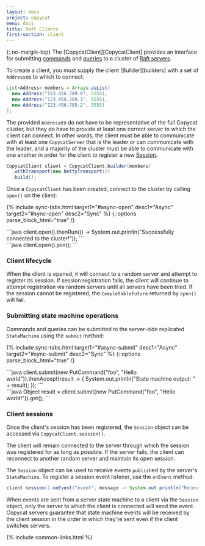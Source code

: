 ```yaml
---
layout: docs
project: copycat
menu: docs
title: Raft Clients
first-section: client
---
```


{:.no-margin-top}
The [CopycatClient][CopycatClient] provides an interface for submitting [commands](#commands) and [queries](#queries) to a cluster of [Raft servers](#copycatserver).

To create a client, you must supply the client [Builder][builders] with a set of `Address`es to which to connect.

```java
List<Address> members = Arrays.asList(
  new Address("123.456.789.0", 5555),
  new Address("123.456.789.1", 5555),
  new Address("123.456.789.2", 5555)
);
```

The provided `Address`es do not have to be representative of the full Copycat cluster, but they do have to provide at least one correct server to which the client can connect. In other words, the client must be able to communicate with at least one `CopycatServer` that is the leader or can communicate with the leader, and a majority of the cluster must be able to communicate with one another in order for the client to register a new [Session](#client-sessions).

```java
CopycatClient client = CopycatClient.builder(members)
  .withTransport(new NettyTransport())
  .build();
```

Once a `CopycatClient` has been created, connect to the cluster by calling `open()` on the client:

{% include sync-tabs.html target1="#async-open" desc1="Async" target2="#sync-open" desc2="Sync" %}
{::options parse_block_html="true" /}
<div class="tab-content">
<div class="tab-pane active" id="async-open">
```java
client.open().thenRun(() -> System.out.println("Successfully connected to the cluster!"));
```
</div>

<div class="tab-pane" id="sync-open">
```java
client.open().join();
```
</div>
</div>

### Client lifecycle

When the client is opened, it will connect to a random server and attempt to register its session. If session registration fails, the client will continue to attempt registration via random servers until all servers have been tried. If the session cannot be registered, the `CompletableFuture` returned by `open()` will fail.

### Submitting state machine operations

Commands and queries can be submitted to the server-side replicated `StateMachine` using the `submit` method:

{% include sync-tabs.html target1="#async-submit" desc1="Async" target2="#sync-submit" desc2="Sync" %}
{::options parse_block_html="true" /}
<div class="tab-content">
<div class="tab-pane active" id="async-submit">
```java
client.submit(new PutCommand("foo", "Hello world")).thenAccept(result -> {
  System.out.println("State machine output: " + result);
});
```
</div>

<div class="tab-pane" id="sync-submit">
```java
Object result = client.submit(new PutCommand("foo", "Hello world!")).get();
```
</div>
</div>

### Client sessions

Once the client's session has been registered, the `Session` object can be accessed via `CopycatClient.session()`.

The client will remain connected to the server through which the session was registered for as long as possible. If the server fails, the client can reconnect to another random server and maintain its open session.

The `Session` object can be used to receive events `publish`ed by the server's `StateMachine`. To register a session event listener, use the `onEvent` method:

```java
client.session().onEvent("event", message -> System.out.println("Received " + message));
```

When events are sent from a server state machine to a client via the `Session` object, only the server to which the client is connected will send the event. Copycat servers guarantee that state machine events will be received by the client session in the order in which they're sent even if the client switches servers.

{% include common-links.html %}